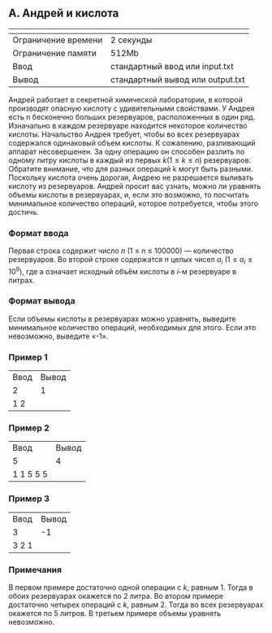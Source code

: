 ## A. Андрей и кислота

|<!-- -->|<!-- -->|
|:--------------------|:-----------|
|Ограничение времени|2 секунды|
|Ограничение памяти|512Mb|
|Ввод|стандартный ввод или input.txt |
|Вывод|стандартный вывод или output.txt|


Андрей работает в секретной химической лаборатории, в которой производят опасную кислоту с удивительными свойствами. У Андрея есть 
n бесконечно больших резервуаров, расположенных в один ряд. Изначально в каждом резервуаре находится некоторое количество кислоты. Начальство Андрея требует, чтобы во всех резервуарах содержался одинаковый объем кислоты. К сожалению, разливающий аппарат несовершенен. За одну операцию он способен разлить по одному литру кислоты в каждый из первых $k (1 ≤ k ≤ n)$ резервуаров. Обратите внимание, что для разных операций k могут быть разными. Поскольку кислота очень дорогая, Андрею не разрешается выливать кислоту из резервуаров. Андрей просит вас узнать, можно ли уравнять объемы кислоты в резервуарах, и, если это возможно, то посчитать минимальное количество операций, которое потребуется, чтобы этого достичь.

### Формат ввода

Первая строка содержит число $n$ (1 ≤ $n$ ≤ 100000) — количество резервуаров.
Во второй строке содержатся $n$ целых чисел $a_i$ $(1 ≤ a_i ≤ 10^{9})$, где a означает исходный объём кислоты в $i$-м резервуаре в литрах.

### Формат вывода

Если объемы кислоты в резервуарах можно уравнять, выведите минимальное количество операций, необходимых для этого.
Если это невозможно, выведите «-1».

### Пример 1

<table class="table">
	<tbody>
		<tr>
			<td>Ввод</td>
			<td>Вывод</td>
		</tr>
		<tr>
			<td>2</td>
			<td rowspan=1 align="left">1</td>
		</tr>
		<tr>
			<td>1 2</td>
		</tr>
	</tbody>
</table>

### Пример 2

<table class="table">
	<tbody>
		<tr>
			<td>Ввод</td>
			<td>Вывод</td>
		</tr>
		<tr>
			<td>5</td>
			<td rowspan=1 align="left">4</td>
		</tr>
		<tr>
			<td>1 1 5 5 5</td>
		</tr>
	</tbody>
</table>

### Пример 3

<table class="table">
	<tbody>
		<tr>
			<td>Ввод</td>
			<td>Вывод</td>
		</tr>
		<tr>
			<td>3</td>
			<td rowspan=1 align="left">-1</td>
		</tr>
		<tr>
			<td>3 2 1</td>
		</tr>
	</tbody>
</table>

### Примечания

В первом примере достаточно одной операции с $k$, равным 1. Тогда в обоих резервуарах окажется по 2 литра.
Во втором примере достаточно четырех операций с $k$, равным 2. Тогда во всех резервуарах окажется по 5 литров.
В третьем примере объемы уравнять невозможно.